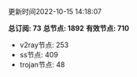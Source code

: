 更新时间2022-10-15 14:18:07

**总订阅: 73**
**总节点: 1892**
**有效节点: 710**
- v2ray节点: 253
- ss节点: 409
- trojan节点: 48

